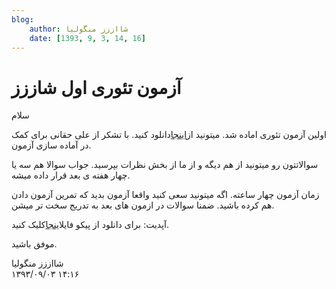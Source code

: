 ```yaml
---
blog:
    author: شااززز منگولیا
    date: [1393, 9, 3, 14, 16]
---
```

# آزمون تئوری اول شاززز

<div class="cnt">
سلام<p></p>

<p>اولین آزمون تئوری اماده شد. میتونید از<a href="https://www.dropbox.com/s/6onwu0mykzgq4aq/Theory%201.pdf?dl=1" target="_blank">اینجا</a>دانلود کنید. با تشکر از علی حقانی برای کمک در آماده سازی آزمون.</p>
<p>سوالاتتون رو میتونید از هم دیگه و از ما از بخش نظرات بپرسید. جواب سوالا هم سه یا چهار هفته ی بعد قرار داده میشه.</p>
<p>زمان آزمون چهار ساعته. اگه میتونید سعی کنید واقعا آزمون بدید که تمرین آزمون دادن هم کرده باشید. ضمنا سوالات در ازمون های بعد به تدریج سخت تر میشن.</p>
<p>آپدیت:‌ برای دانلود از پیکو فایل<a href="http://s5.picofile.com/file/8154264176/Theory_1.pdf.html" target="_blank">اینجا</a>کلیک کنید.</p>
<p>موفق باشید.</p>
</div>

<div class="blog-info">
    <div class="blog-author">شااززز منگولیا</div>
    <div class="blog-date">۱۳۹۳/۰۹/۰۳ ۱۴:۱۶</div>
</div>

